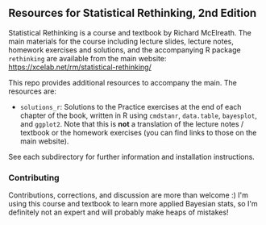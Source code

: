## Resources for Statistical Rethinking, 2nd Edition

Statistical Rethinking is a course and textbook by Richard McElreath. The main materials for the course including lecture slides, lecture notes, homework exercises and solutions, and the accompanying R package `rethinking` are available from the main website: https://xcelab.net/rm/statistical-rethinking/

This repo provides additional resources to accompany the main. The resources are:

* `solutions_r`: Solutions to the Practice exercises at the end of each chapter of the book, written in R using `cmdstanr`, `data.table`, `bayesplot`, and `ggplot2`. Note that this is **not** a translation of the lecture notes / textbook or the homework exercises (you can find links to those on the main website).

See each subdirectory for further information and installation instructions.

### Contributing

Contributions, corrections, and discussion are more than welcome :) I'm using this course and textbook to learn more applied Bayesian stats, so I'm definitely not an expert and will probably make heaps of mistakes!

